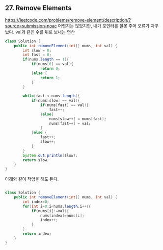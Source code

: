 ## 27. Remove Elements
https://leetcode.com/problems/remove-element/description/?source=submission-noac
어렵지는 않았지만, 내가 포인터를 잘못 주어 오류가 자꾸 났다. 
val과 같은 수를 뒤로 보내는 연산
```java
class Solution {
    public int removeElement(int[] nums, int val) {
        int slow = 0; 
        int fast = 0;
        if(nums.length == 1){
            if(nums[0] == val){
                return 0;
            }else {
                return 1;
            }
        }
        
        while(fast < nums.length){
            if(nums[slow] == val){
                if(nums[fast] == val){
                    fast++;
                }else{
                    nums[slow++] = nums[fast];
                    nums[fast++] = val;
                }
            }else {
                fast++;
                slow++;
            }
        }
        System.out.println(slow);
        return slow;
    }
}

```
아래와 같이 작업을 해도 된다.
```java

class Solution {
    public int removeElement(int[] nums, int val) {
        int index=0;
        for(int i=0;i<nums.length;i++){
            if(nums[i]!=val){
                nums[index]=nums[i];
                index++;
            }
        }
        return index;
    }
}
```